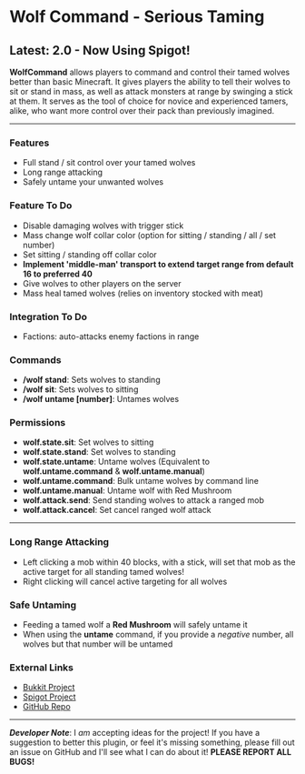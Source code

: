 # Wolf Command - Serious Taming #
## Latest: 2.0 - Now Using Spigot! ##

**WolfCommand** allows players to command and control their tamed wolves better than basic Minecraft. It gives players the ability to tell their wolves to sit or stand in mass, as well as attack monsters at range by swinging a stick at them. It serves as the tool of choice for novice and experienced tamers, alike, who want more control over their pack than previously imagined. 

-----  

### Features ###
- Full stand / sit control over your tamed wolves
- Long range attacking
- Safely untame your unwanted wolves

### Feature To Do ###
- Disable damaging wolves with trigger stick
- Mass change wolf collar color (option for sitting / standing / all / set number)
- Set sitting / standing off collar color
- **Implement 'middle-man' transport to extend target range from default 16 to preferred 40**
- Give wolves to other players on the server
- Mass heal tamed wolves (relies on inventory stocked with meat)

### Integration To Do ###
- Factions: auto-attacks enemy factions in range

### Commands ###
- **/wolf stand**: Sets wolves to standing
- **/wolf sit**: Sets wolves to sitting
- **/wolf untame [number]**: Untames wolves

### Permissions ###
- **wolf.state.sit**: Set wolves to sitting
- **wolf.state.stand**: Set wolves to standing
- **wolf.state.untame**: Untame wolves (Equivalent to **wolf.untame.command** & **wolf.untame.manual**)
- **wolf.untame.command**: Bulk untame wolves by command line
- **wolf.untame.manual**: Untame wolf with Red Mushroom
- **wolf.attack.send**: Send standing wolves to attack a ranged mob
- **wolf.attack.cancel**: Set cancel ranged wolf attack

-----

### Long Range Attacking ###
- Left clicking a mob within 40 blocks, with a stick, will set that mob as the active target for all standing tamed wolves!
- Right clicking will cancel active targeting for all wolves

### Safe Untaming ###
- Feeding a tamed wolf a **Red Mushroom** will safely untame it
- When using the **untame** command, if you provide a *negative* number, all wolves but that number will be untamed 

### External Links ###
- [Bukkit Project](http://dev.bukkit.org/bukkit-plugins/wolfcommand/ 'Bukkit Project Page')
- [Spigot Project](http://www.spigotmc.org/resources/wolfcommand.4717/ 'Spigot Project Page')
- [GitHub Repo](https://github.com/puppyize/WolfCommand 'GitHub Repository')

-----

_**Developer Note**_: I _am_ accepting ideas for the project! If you have a suggestion to better this plugin, or feel it's missing something, please fill out an issue on GitHub and I'll see what I can do about it!  **PLEASE REPORT ALL BUGS!**